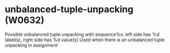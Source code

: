 # unbalanced-tuple-unpacking (W0632)

Possible unbalanced tuple unpacking with sequence%s: left side has %d
label(s), right side has %d value(s) Used when there is an unbalanced
tuple unpacking in assignment

